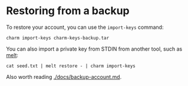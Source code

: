 # Restoring from a backup

To restore your account, you can use the `import-keys` command:

```shell
charm import-keys charm-keys-backup.tar
```

You can also import a private key from STDIN from another tool, such as [melt](https://github.com/charmbracelet/melt):

```shell
cat seed.txt | melt restore - | charm import-keys
```

Also worth reading [./docs/backup-account.md](./backup-account.md).
